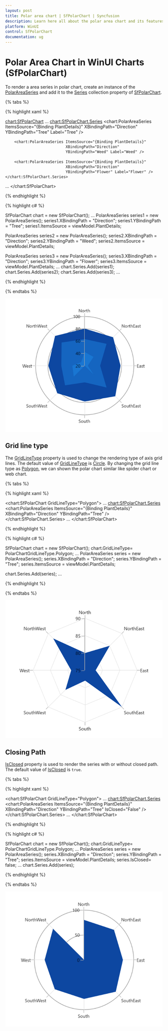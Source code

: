```yaml
---
layout: post
title: Polar area chart | SfPolarChart | Syncfusion
description: Learn here all about the polar area chart and its features in Syncfusion WinUI Chart (SfPolarChart) control.
platform: WinUI
control: SfPolarChart
documentation: ug
---
```


# Polar Area Chart in WinUI Charts (SfPolarChart)

To render a area series in polar chart, create an instance of the [PolarAreaSeries](https://help.syncfusion.com/cr/winui/Syncfusion.UI.Xaml.Charts.PolarAreaSeries.html) and add it to the [Series](https://help.syncfusion.com/cr/winui/Syncfusion.UI.Xaml.Charts.SfPolarChart.html#Syncfusion_UI_Xaml_Charts_SfPolarChart_Series) collection property of [SfPolarChart](https://help.syncfusion.com/cr/winui/Syncfusion.UI.Xaml.Charts.SfPolarChart.html).

{% tabs %}

{% highlight xaml %}

<chart:SfPolarChart>
...
    <chart:SfPolarChart.Series>
        <chart:PolarAreaSeries ItemsSource="{Binding PlantDetails}" 
                               XBindingPath="Direction"
                               YBindingPath="Tree" Label="Tree" />

        <chart:PolarAreaSeries ItemsSource="{Binding PlantDetails}" 
                               XBindingPath="Direction"
                               YBindingPath="Weed" Label="Weed" />

        <chart:PolarAreaSeries ItemsSource="{Binding PlantDetails}" 
                               XBindingPath="Direction"
                               YBindingPath="Flower" Label="Flower" />
    </chart:SfPolarChart.Series>
...
</chart:SfPolarChart>

{% endhighlight %}

{% highlight c# %}

SfPolarChart chart = new SfPolarChart();
...
PolarAreaSeries series1 = new PolarAreaSeries();
series1.XBindingPath = "Direction";
series1.YBindingPath = "Tree";
series1.ItemsSource = viewModel.PlantDetails;

PolarAreaSeries series2 = new PolarAreaSeries();
series2.XBindingPath = "Direction";
series2.YBindingPath = "Weed";
series2.ItemsSource = viewModel.PlantDetails;

PolarAreaSeries series3 = new PolarAreaSeries();
series3.XBindingPath = "Direction";
series3.YBindingPath = "Flower";
series3.ItemsSource = viewModel.PlantDetails;
...
chart.Series.Add(series1);
chart.Series.Add(series2);
chart.Series.Add(series3);
...

{% endhighlight %}

{% endtabs %}

![PolarAreaSeries in WinUI chart](PolarArea_Images/WinUI_Chart_PolarAreaSeries.png)

## Grid line type 

The [GridLineType](https://help.syncfusion.com/cr/winui/Syncfusion.UI.Xaml.Charts.SfPolarChart.html#Syncfusion_UI_Xaml_Charts_SfPolarChart_GridLineType) property is used to change the rendering type of axis grid lines. The default value of [GridLineType](https://help.syncfusion.com/cr/winui/Syncfusion.UI.Xaml.Charts.SfPolarChart.html#Syncfusion_UI_Xaml_Charts_SfPolarChart_GridLineType) is [Circle](https://help.syncfusion.com/cr/winui/Syncfusion.UI.Xaml.Charts.PolarChartGridLineType.html#Syncfusion_UI_Xaml_Charts_PolarChartGridLineType_Circle). By changing the grid line type as [Polygon](https://help.syncfusion.com/cr/winui/Syncfusion.UI.Xaml.Charts.PolarChartGridLineType.html#Syncfusion_UI_Xaml_Charts_PolarChartGridLineType_Polygon), we can shown the polar chart similar like spider chart or web chart. 

{% tabs %}

{% highlight xaml %}

<chart:SfPolarChart GridLineType="Polygon">
...
    <chart:SfPolarChart.Series>
        <chart:PolarAreaSeries ItemsSource="{Binding PlantDetails}" 
                               XBindingPath="Direction"
                               YBindingPath="Tree" />
    </chart:SfPolarChart.Series>
...
</chart:SfPolarChart>

{% endhighlight %}

{% highlight c# %}

SfPolarChart chart = new SfPolarChart();
chart.GridLineType= PolarChartGridLineType.Polygon;
...
PolarAreaSeries series = new PolarAreaSeries();
series.XBindingPath = "Direction";
series.YBindingPath = "Tree";
series.ItemsSource = viewModel.PlantDetails;

chart.Series.Add(series);
...

{% endhighlight %}

{% endtabs %}

![Spider/Web chart](PolarArea_Images/WinUI_Chart_GridlineType_polygon.png)

## Closing Path

[IsClosed](https://help.syncfusion.com/cr/winui/Syncfusion.UI.Xaml.Charts.PolarRadarSeriesBase.html#Syncfusion_UI_Xaml_Charts_PolarRadarSeriesBase_IsClosed) property is used to render the series with or without closed path. The default value of [IsClosed](https://help.syncfusion.com/cr/winui/Syncfusion.UI.Xaml.Charts.PolarRadarSeriesBase.html#Syncfusion_UI_Xaml_Charts_PolarRadarSeriesBase_IsClosed) is `true`. 

{% tabs %}

{% highlight xaml %}

<chart:SfPolarChart GridLineType="Polygon">
...
    <chart:SfPolarChart.Series>
        <chart:PolarAreaSeries ItemsSource="{Binding PlantDetails}" 
                               XBindingPath="Direction"
                               YBindingPath="Tree" 
                               IsClosed="False" />
    </chart:SfPolarChart.Series>
...
</chart:SfPolarChart>

{% endhighlight %}

{% highlight c# %}

SfPolarChart chart = new SfPolarChart();
chart.GridLineType= PolarChartGridLineType.Polygon;
...
PolarAreaSeries series = new PolarAreaSeries();
series.XBindingPath = "Direction";
series.YBindingPath = "Tree";
series.ItemsSource = viewModel.PlantDetails;
series.IsClosed= false;
...
chart.Series.Add(series);

{% endhighlight %}

{% endtabs %}

![Closing path support in WinUI chart](PolarArea_Images/WinUI_Chart_IsClosed.png)

